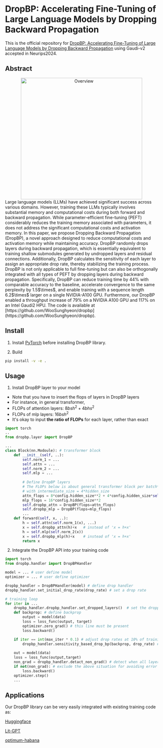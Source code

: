 # DropBP: Accelerating Fine-Tuning of Large Language Models by Dropping Backward Propagation
This is the official repository for [DropBP: Accelerating Fine-Tuning of Large Language Models by Dropping Backward Propagation](https://openreview.net/forum?id=x4EoTQW7ka&referrer=%5BAuthor%20Console%5D(%2Fgroup%3Fid%3DNeurIPS.cc%2F2024%2FConference%2FAuthors%23your-submissions)) using Gaudi-v2 accepted in Neurips2024.

## Abstract
<div align="center">
    <img width="400" alt="Overview" src="https://github.com/WooSunghyeon/dropbp/assets/85105077/95bfa537-b4e6-4e84-88b6-a46c550fd39e">
</div>
Large language models (LLMs) have achieved significant success across various domains. However, training these LLMs typically involves substantial memory and computational costs during both forward and backward propagation. While parameter-efficient fine-tuning (PEFT) considerably reduces the training memory associated with parameters, it does not address the significant computational costs and activation memory. In this paper, we propose Dropping Backward Propagation (DropBP), a novel approach designed to reduce computational costs and activation memory while maintaining accuracy. DropBP randomly drops layers during backward propagation, which is essentially equivalent to training shallow submodules generated by undropped layers and residual connections. Additionally, DropBP calculates the sensitivity of each layer to assign an appropriate drop rate, thereby stabilizing the training process. DropBP is not only applicable to full fine-tuning but can also be orthogonally integrated with all types of PEFT by dropping layers during backward propagation. Specifically, DropBP can reduce training time by 44% with comparable accuracy to the baseline, accelerate convergence to the same perplexity by 1.5$\times$, and enable training with a sequence length 6.2$\times$ larger on a single NVIDIA-A100 GPU. Furthermore, our DropBP enabled a throughput increase of 79% on a NVIDIA A100 GPU and 117% on an Intel Gaudi2 HPU. The code is available at [https://github.com/WooSunghyeon/dropbp](https://github.com/WooSunghyeon/dropbp).

## Install
1. Install [PyTorch](https://pytorch.org/) before installing DropBP library.

2. Build
```bash
pip install -v -e .
```
## Usage

1. Install DropBP layer to your model
+ Note that you have to insert the flops of layers in DropBP layers
+ For instance, in general transformer,
+ FLOPs of attention layers: $8bsh^2+4bhs^2$
+ FLOPs of mlp layers: $16bsh^2$
+ It's okay to input **the ratio of FLOPs** for each layer, rather than exact

```python
import torch
..
from dropbp.layer import DropBP

...
class Block(nn.Modoule): # transformer block
    def __init__(self, ..):
        self.norm_1 = ...
        self.attn = ...
        self.norm_2 = ...
        self.mlp = ...
        
        # Define DropBP layers
        # The FLOPs below is about general transformer block per batch*seq
        # with intermediate_size = 4*hidden_size
        attn_flops = 8*config.hidden_size**2 + 4*config.hidden_size*self.sequence_length 
        mlp_flops = 16*config.hidden_size**2
        self.dropbp_attn = DropBP(flops=attn_flops)
        self.dropbp_mlp = DropBP(flops=mlp_flops)
        ...
    def forward(self, x, ..):
        h = self.attn(self.norm_1(x), ...)
        x = self.dropbp_attn(h)+x   # instead of 'x = h+x'  
        h = self.mlp(self.norm_2(x))
        x = self.dropbp_mlp(h)+x    # instead of 'x = h+x'    
        return x
```
2. Integrate the DropBP API into your training code
```python
import torch
from dropbp.handler import DropBPHandler

model = ... # user define model
optimizer = ... # user define optimizer

dropbp_handler = DropBPHandler(model) # define drop handler
dropbp_handler.set_initial_drop_rate(drop_rate) # set a drop rate

# training loop
for iter in ...
    dropbp_handler.dropbp_handler.set_dropped_layers()  # set the dropped layers for each iteration
    def backprop: # define backprop
        output = model(data)
        loss = loss_func(output, target)
        optimizer.zero_grad() # this line must be present
        loss.backward()

    if iter == int(max_iter * 0.1) # adjust drop rates at 10% of training process 
        dropbp_handler.sensitivity_based_drop_bp(backprop, drop_rate) # it automatically adjusts drop rates
    
    out = model(data)
    loss = loss_func(output,target)
    non_grad = dropbp_handler.detact_non_grad() # detect when all layers are dropped
    if not(non_grad): # exclude the above situation for avoiding error
        loss.backward()
    optimizer.step()
    ...
```

## Applications
Our DropBP library can be very easily integrated with existing training code as:

[Huggingface](https://github.com/WooSunghyeon/dropbp/tree/main/huggingface)

[Lit-GPT](https://github.com/WooSunghyeon/dropbp/tree/main/lit-gpt)

[optimum-habana](https://github.com/WooSunghyeon/dropbp/tree/main/optimum-habana)
